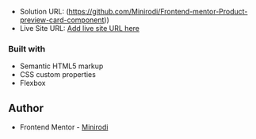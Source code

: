 

- Solution URL: (https://github.com/Minirodi/Frontend-mentor-Product-preview-card-component))
- Live Site URL: [Add live site URL here](https://your-live-site-url.com)


### Built with

- Semantic HTML5 markup
- CSS custom properties
- Flexbox

## Author


- Frontend Mentor - [Minirodi](https://www.frontendmentor.io/profile/Minirodi)


